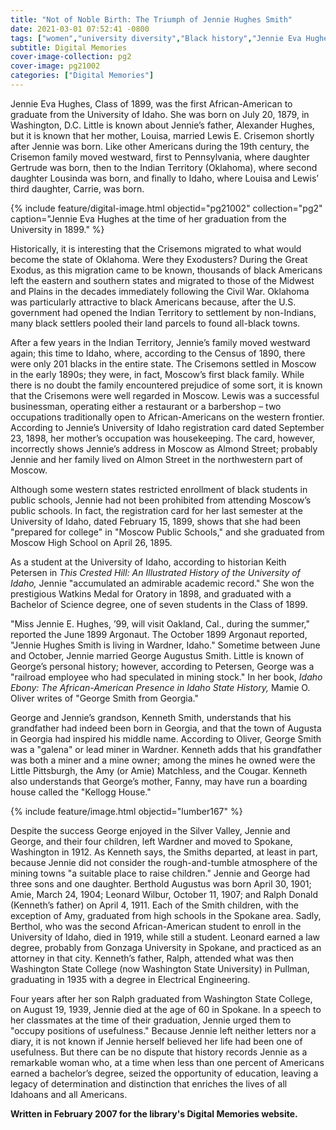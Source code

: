 ```yaml
---
title: "Not of Noble Birth: The Triumph of Jennie Hughes Smith"
date: 2021-03-01 07:52:41 -0800
tags: ["women","university diversity","Black history","Jennie Eva Hughes Smith"]
subtitle: Digital Memories
cover-image-collection: pg2
cover-image: pg21002
categories: ["Digital Memories"]
---
```


Jennie Eva Hughes, Class of 1899, was the first African-American to graduate from the University of Idaho. She was born on July 20, 1879, in Washington, D.C. Little is known about Jennie’s father, Alexander Hughes, but it is known that her mother, Louisa, married Lewis E. Crisemon shortly after Jennie was born. Like other Americans during the 19th century, the Crisemon family moved westward, first to Pennsylvania, where daughter Gertrude was born, then to the Indian Territory (Oklahoma), where second daughter Lousinda was born, and finally to Idaho, where Louisa and Lewis’ third daughter, Carrie, was born.

{% include feature/digital-image.html objectid="pg21002" collection="pg2" caption="Jennie Eva Hughes at the time of her graduation from the University in 1899." %}

Historically, it is interesting that the Crisemons migrated to what would become the state of Oklahoma. Were they Exodusters? During the Great Exodus, as this migration came to be known, thousands of black Americans left the eastern and southern states and migrated to those of the Midwest and Plains in the decades immediately following the Civil War. Oklahoma was particularly attractive to black Americans because, after the U.S. government had opened the Indian Territory to settlement by non-Indians, many black settlers pooled their land parcels to found all-black towns.

After a few years in the Indian Territory, Jennie’s family moved westward again; this time to Idaho, where, according to the Census of 1890, there were only 201 blacks in the entire state. The Crisemons settled in Moscow in the early 1890s; they were, in fact, Moscow’s first black family. While there is no doubt the family encountered prejudice of some sort, it is known that the Crisemons were well regarded in Moscow. Lewis was a successful businessman, operating either a restaurant or a barbershop – two occupations traditionally open to African-Americans on the western frontier. According to Jennie’s University of Idaho registration card dated September 23, 1898, her mother’s occupation was housekeeping. The card, however, incorrectly shows Jennie’s address in Moscow as Almond Street; probably Jennie and her family lived on Almon Street in the northwestern part of Moscow.

Although some western states restricted enrollment of black students in public schools, Jennie had not been prohibited from attending Moscow’s public schools. In fact, the registration card for her last semester at the University of Idaho, dated February 15, 1899, shows that she had been "prepared for college" in "Moscow Public Schools," and she graduated from Moscow High School on April 26, 1895.

As a student at the University of Idaho, according to historian Keith Petersen in *This Crested Hill: An Illustrated History of the University of Idaho,* Jennie "accumulated an admirable academic record." She won the prestigious Watkins Medal for Oratory in 1898, and graduated with a Bachelor of Science degree, one of seven students in the Class of 1899.

"Miss Jennie E. Hughes, ’99, will visit Oakland, Cal., during the summer," reported the June 1899 Argonaut. The October 1899 Argonaut reported, "Jennie Hughes Smith is living in Wardner, Idaho." Sometime between June and October, Jennie married George Augustus Smith. Little is known of George’s personal history; however, according to Petersen, George was a "railroad employee who had speculated in mining stock." In her book, *Idaho Ebony: The African-American Presence in Idaho State History,* Mamie O. Oliver writes of "George Smith from Georgia."

George and Jennie’s grandson, Kenneth Smith, understands that his grandfather had indeed been born in Georgia, and that the town of Augusta in Georgia had inspired his middle name. According to Oliver, George Smith was a "galena" or lead miner in Wardner. Kenneth adds that his grandfather was both a miner and a mine owner; among the mines he owned were the Little Pittsburgh, the Amy (or Amie) Matchless, and the Cougar. Kenneth also understands that George’s mother, Fanny, may have run a boarding house called the "Kellogg House."

{% include feature/image.html objectid="lumber167" %}

Despite the success George enjoyed in the Silver Valley, Jennie and George, and their four children, left Wardner and moved to Spokane, Washington in 1912. As Kenneth says, the Smiths departed, at least in part, because Jennie did not consider the rough-and-tumble atmosphere of the mining towns "a suitable place to raise children." Jennie and George had three sons and one daughter. Berthold Augustus was born April 30, 1901; Amie, March 24, 1904; Leonard Wilbur, October 11, 1907; and Ralph Donald (Kenneth’s father) on April 4, 1911. Each of the Smith children, with the exception of Amy, graduated from high schools in the Spokane area. Sadly, Berthol, who was the second African-American student to enroll in the University of Idaho, died in 1919, while still a student. Leonard earned a law degree, probably from Gonzaga University in Spokane, and practiced as an attorney in that city. Kenneth’s father, Ralph, attended what was then Washington State College (now Washington State University) in Pullman, graduating in 1935 with a degree in Electrical Engineering.

Four years after her son Ralph graduated from Washington State College, on August 19, 1939, Jennie died at the age of 60 in Spokane. In a speech to her classmates at the time of their graduation, Jennie urged them to "occupy positions of usefulness." Because Jennie left neither letters nor a diary, it is not known if Jennie herself believed her life had been one of usefulness. But there can be no dispute that history records Jennie as a remarkable woman who, at a time when less than one percent of Americans earned a bachelor’s degree, seized the opportunity of education, leaving a legacy of determination and distinction that enriches the lives of all Idahoans and all Americans.

**Written in February 2007 for the library's Digital Memories website.**